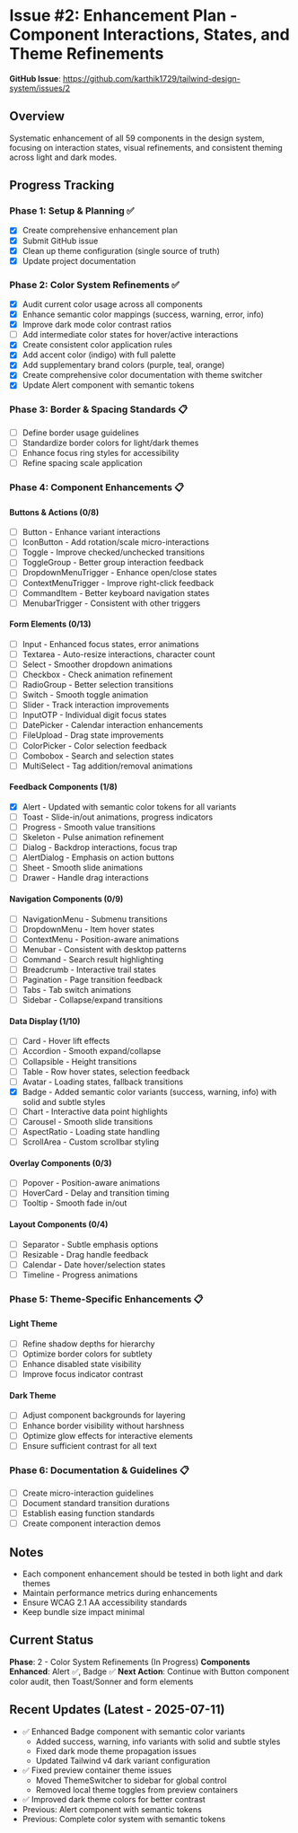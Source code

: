 # Issue #2: Enhancement Plan - Component Interactions, States, and Theme Refinements

**GitHub Issue**: https://github.com/karthik1729/tailwind-design-system/issues/2

## Overview
Systematic enhancement of all 59 components in the design system, focusing on interaction states, visual refinements, and consistent theming across light and dark modes.

## Progress Tracking

### Phase 1: Setup & Planning ✅
- [x] Create comprehensive enhancement plan
- [x] Submit GitHub issue
- [x] Clean up theme configuration (single source of truth)
- [x] Update project documentation

### Phase 2: Color System Refinements ✅
- [x] Audit current color usage across all components
- [x] Enhance semantic color mappings (success, warning, error, info)
- [x] Improve dark mode color contrast ratios
- [ ] Add intermediate color states for hover/active interactions
- [x] Create consistent color application rules
- [x] Add accent color (indigo) with full palette
- [x] Add supplementary brand colors (purple, teal, orange)
- [x] Create comprehensive color documentation with theme switcher
- [x] Update Alert component with semantic tokens

### Phase 3: Border & Spacing Standards 📋
- [ ] Define border usage guidelines
- [ ] Standardize border colors for light/dark themes
- [ ] Enhance focus ring styles for accessibility
- [ ] Refine spacing scale application

### Phase 4: Component Enhancements 📋

#### Buttons & Actions (0/8)
- [ ] Button - Enhance variant interactions
- [ ] IconButton - Add rotation/scale micro-interactions
- [ ] Toggle - Improve checked/unchecked transitions
- [ ] ToggleGroup - Better group interaction feedback
- [ ] DropdownMenuTrigger - Enhance open/close states
- [ ] ContextMenuTrigger - Improve right-click feedback
- [ ] CommandItem - Better keyboard navigation states
- [ ] MenubarTrigger - Consistent with other triggers

#### Form Elements (0/13)
- [ ] Input - Enhanced focus states, error animations
- [ ] Textarea - Auto-resize interactions, character count
- [ ] Select - Smoother dropdown animations
- [ ] Checkbox - Check animation refinement
- [ ] RadioGroup - Better selection transitions
- [ ] Switch - Smooth toggle animation
- [ ] Slider - Track interaction improvements
- [ ] InputOTP - Individual digit focus states
- [ ] DatePicker - Calendar interaction enhancements
- [ ] FileUpload - Drag state improvements
- [ ] ColorPicker - Color selection feedback
- [ ] Combobox - Search and selection states
- [ ] MultiSelect - Tag addition/removal animations

#### Feedback Components (1/8)
- [x] Alert - Updated with semantic color tokens for all variants
- [ ] Toast - Slide-in/out animations, progress indicators
- [ ] Progress - Smooth value transitions
- [ ] Skeleton - Pulse animation refinement
- [ ] Dialog - Backdrop interactions, focus trap
- [ ] AlertDialog - Emphasis on action buttons
- [ ] Sheet - Smooth slide animations
- [ ] Drawer - Handle drag interactions

#### Navigation Components (0/9)
- [ ] NavigationMenu - Submenu transitions
- [ ] DropdownMenu - Item hover states
- [ ] ContextMenu - Position-aware animations
- [ ] Menubar - Consistent with desktop patterns
- [ ] Command - Search result highlighting
- [ ] Breadcrumb - Interactive trail states
- [ ] Pagination - Page transition feedback
- [ ] Tabs - Tab switch animations
- [ ] Sidebar - Collapse/expand transitions

#### Data Display (1/10)
- [ ] Card - Hover lift effects
- [ ] Accordion - Smooth expand/collapse
- [ ] Collapsible - Height transitions
- [ ] Table - Row hover states, selection feedback
- [ ] Avatar - Loading states, fallback transitions
- [x] Badge - Added semantic color variants (success, warning, info) with solid and subtle styles
- [ ] Chart - Interactive data point highlights
- [ ] Carousel - Smooth slide transitions
- [ ] AspectRatio - Loading state handling
- [ ] ScrollArea - Custom scrollbar styling

#### Overlay Components (0/3)
- [ ] Popover - Position-aware animations
- [ ] HoverCard - Delay and transition timing
- [ ] Tooltip - Smooth fade in/out

#### Layout Components (0/4)
- [ ] Separator - Subtle emphasis options
- [ ] Resizable - Drag handle feedback
- [ ] Calendar - Date hover/selection states
- [ ] Timeline - Progress animations

### Phase 5: Theme-Specific Enhancements 📋

#### Light Theme
- [ ] Refine shadow depths for hierarchy
- [ ] Optimize border colors for subtlety
- [ ] Enhance disabled state visibility
- [ ] Improve focus indicator contrast

#### Dark Theme
- [ ] Adjust component backgrounds for layering
- [ ] Enhance border visibility without harshness
- [ ] Optimize glow effects for interactive elements
- [ ] Ensure sufficient contrast for all text

### Phase 6: Documentation & Guidelines 📋
- [ ] Create micro-interaction guidelines
- [ ] Document standard transition durations
- [ ] Establish easing function standards
- [ ] Create component interaction demos

## Notes
- Each component enhancement should be tested in both light and dark themes
- Maintain performance metrics during enhancements
- Ensure WCAG 2.1 AA accessibility standards
- Keep bundle size impact minimal

## Current Status
**Phase**: 2 - Color System Refinements (In Progress)
**Components Enhanced**: Alert ✅, Badge ✅
**Next Action**: Continue with Button component color audit, then Toast/Sonner and form elements

## Recent Updates (Latest - 2025-07-11)
- ✅ Enhanced Badge component with semantic color variants
  - Added success, warning, info variants with solid and subtle styles
  - Fixed dark mode theme propagation issues
  - Updated Tailwind v4 dark variant configuration
- ✅ Fixed preview container theme issues
  - Moved ThemeSwitcher to sidebar for global control
  - Removed local theme toggles from preview containers
- ✅ Improved dark theme colors for better contrast
- Previous: Alert component with semantic tokens
- Previous: Complete color system with semantic tokens